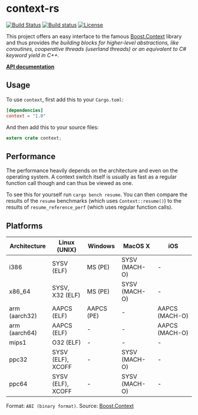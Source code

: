 # context-rs

[![Build Status](https://travis-ci.org/zonyitoo/context-rs.svg?branch=master)](https://travis-ci.org/zonyitoo/context-rs)
[![Build status](https://ci.appveyor.com/api/projects/status/ce622ulw4pil7vle?svg=true)](https://ci.appveyor.com/project/zonyitoo/context-rs)
[![License](https://img.shields.io/crates/l/context.svg)](https://github.com/zonyitoo/context-rs)

This project offers an easy interface to the famous
[Boost.Context](http://www.boost.org/doc/libs/1_60_0/libs/context/doc/html/context/overview.html)
library and thus provides _the building blocks for higher-level abstractions,
like coroutines, cooperative threads (userland threads) or
an equivalent to C# keyword yield in C++._

[**API documentation**](https://crates.fyi/crates/context/1.0.0/)

## Usage

To use `context`, first add this to your `Cargo.toml`:

```toml
[dependencies]
context = "1.0"
```

And then add this to your source files:

```rust
extern crate context;
```

## Performance

The performance heavily depends on the architecture and even on the operating
system. A context switch itself is usually as fast as a regular function call
though and can thus be viewed as one.

To see this for yourself run `cargo bench resume`. You can then compare the
results of the `resume` benchmarks (which uses `Context::resume()`) to the
results of `resume_reference_perf` (which uses regular function calls).

## Platforms

Architecture  | Linux (UNIX)      | Windows    | MacOS X       | iOS
--------------|-------------------|------------|---------------|---------------
i386          | SYSV (ELF)        | MS (PE)    | SYSV (MACH-O) | -
x86_64        | SYSV, X32 (ELF)   | MS (PE)    | SYSV (MACH-O) | -
arm (aarch32) | AAPCS (ELF)       | AAPCS (PE) | -             | AAPCS (MACH-O)
arm (aarch64) | AAPCS (ELF)       | -          | -             | AAPCS (MACH-O)
mips1         | O32 (ELF)         | -          | -             | -
ppc32         | SYSV (ELF), XCOFF | -          | SYSV (MACH-O) | -
ppc64         | SYSV (ELF), XCOFF | -          | SYSV (MACH-O) | -

Format: `ABI (binary format)`.
Source: [Boost.Context](http://www.boost.org/doc/libs/1_60_0/libs/context/doc/html/context/architectures.html)
